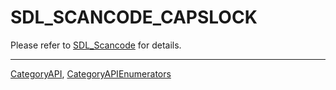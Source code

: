 # SDL_SCANCODE_CAPSLOCK

Please refer to [SDL_Scancode](SDL_Scancode) for details.

----
[CategoryAPI](CategoryAPI), [CategoryAPIEnumerators](CategoryAPIEnumerators)


